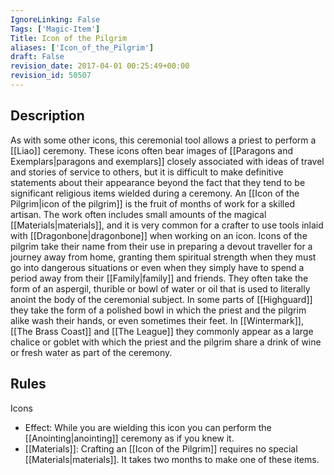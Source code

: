 ```yaml
---
IgnoreLinking: False
Tags: ['Magic-Item']
Title: Icon of the Pilgrim
aliases: ['Icon_of_the_Pilgrim']
draft: False
revision_date: 2017-04-01 00:25:49+00:00
revision_id: 50507
---
```


## Description
As with some other icons, this ceremonial tool allows a priest to perform a [[Liao]] ceremony. These icons often bear images of [[Paragons and Exemplars|paragons and exemplars]] closely associated with ideas of travel and stories of service to others, but it is difficult to make definitive statements about their appearance beyond the fact that they tend to be significant religious items wielded during a ceremony.
An [[Icon of the Pilgrim|icon of the pilgrim]] is the fruit of months of work for a skilled artisan. The work often includes small amounts of the magical [[Materials|materials]], and it is very common for a crafter to use tools inlaid with [[Dragonbone|dragonbone]] when working on an icon. Icons of the pilgrim take their name from their use in preparing a devout traveller for a journey away from home, granting them spiritual strength when they must go into dangerous situations or even when they simply have to spend a period away from their [[Family|family]] and friends. They often take the form of an aspergil, thurible or bowl of water or oil that is used to literally anoint the body of the ceremonial subject. 
In some parts of [[Highguard]] they take the form of a polished bowl in which the priest and the pilgrim alike wash their hands, or even sometimes their feet. In [[Wintermark]], [[The Brass Coast]] and [[The League]] they commonly appear as a large chalice or goblet with which the priest and the pilgrim share a drink of wine or fresh water as part of the ceremony.
## Rules
Icons
* Effect: While you are wielding this icon you can perform the [[Anointing|anointing]] ceremony as if you knew it.
* [[Materials]]: Crafting an [[Icon of the Pilgrim]] requires no special [[Materials|materials]]. It takes two months to make one of these items.